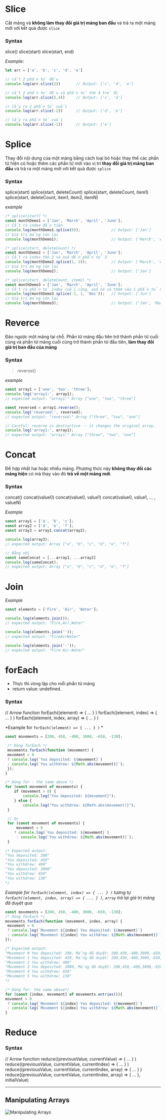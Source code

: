 # Slice
Cắt mảng và **không làm thay đổi giá trị mảng ban đầu** và trả ra một mảng mới với kết quả được `slice`

### Syntax
> 
slice()
slice(start)
slice(start, end)


*Example*:
````js
let arr = ['a', 'b', 'c', 'd', 'e']

// cắt 2 phần tử đầu
console.log(arr.slice(2))  		// Output: ['c', 'd', 'e']

// cắt 2 phần tử đầu và phần tử thứ 4 trở đi
console.log(arr.slice(2,4)) 	// Output: ['c', 'd']

// lấy ra 2 phần tử cuối
console.log(arr.slice(-2))		// Output: ['d', 'e']

// lấy ra phần tử cuối
console.log(arr.slice(-1))		// Output: ['e']
````

# Splice
Thay đổi nội dung của một mảng bằng cách loại bỏ hoặc thay thế các phần tử hiện có hoặc thêm các phần tử mới vào vị trí **thay đổi giá trị mảng ban đầu** và trả ra một mảng mới với kết quả được `splice`

### Syntax
>
splice(start)
splice(start, deleteCount)
splice(start, deleteCount, item1)
splice(start, deleteCount, item1, item2, itemN)


*example*
````js
/* splice(start) */
const monthDemo1 = ['Jan', 'March', 'April', 'June'];
// Cắt ra index đầu tiên
console.log(monthDemo1.splice(0)); 				// Output: ['Jan']
// Giá trị mảng còn lại
console.log(monthDemo1);						// Output: ['March', 'April', 'June']

/* splice(start, deleteCount) */
const monthDemo2 = ['Jan', 'March', 'April', 'June'];
// Cắt ra index thứ 2 và xoá đến phần tử 3
console.log(monthDemo2.splice(1, 3));			// Output: ['March', 'April', 'June']
// Giá trị mảng còn lại
console.log(monthDemo2);						// Output: ['Jan']

/* splice(start, deleteCount, item1) */
const monthDemo3 = ['Jan', 'March', 'April', 'June'];
// Cắt ra phần tử index cuối cùng, xoá nó và thêm vào 1 phần tử mới
console.log(monthDemo3.splice(-1, 1, 'Dec'));	// Output: ['Jun']
// Giá trị mảng còn lại
console.log(monthDemo3);						// Output: ['Jan', 'March', 'April', 'Dec']

````



# Reverce
Đảo ngược một mảng tại chỗ. Phần tử mảng đầu tiên trở thành phần tử cuối cùng và phần tử mảng cuối cùng trở thành phần tử đầu tiên, **làm thay đổi giá trị ban đầu của mảng**

### Syntax
> reverse()

*example*
````js
const array1 = ['one', 'two', 'three'];
console.log('array1:', array1);
// expected output: "array1:" Array ["one", "two", "three"]

const reversed = array1.reverse();
console.log('reversed:', reversed);
// expected output: "reversed:" Array ["three", "two", "one"]

// Careful: reverse is destructive -- it changes the original array.
console.log('array1:', array1);
// expected output: "array1:" Array ["three", "two", "one"]
````


# Concat
Để hợp nhất hai hoặc nhiều mảng. Phương thức này **không thay đổi các mảng hiện** có mà thay vào đó **trả về một mảng mới**.

### Syntax
>
concat()
concat(value0)
concat(value0, value1)
concat(value0, value1, ... , valueN)

*Example*
````js
const array1 = ['a', 'b', 'c'];
const array2 = ['d', 'e', 'f'];
const array3 = array1.concat(array2);

console.log(array3);
// expected output: Array ["a", "b", "c", "d", "e", "f"]

// Bằng với
const sameConcat = [...array1, ...array2]
console.log(sameConcat);
// expected output: Array ["a", "b", "c", "d", "e", "f"]
````

# Join

*Example*
````js
const elements = ['Fire', 'Air', 'Water'];

console.log(elements.join());
// expected output: "Fire,Air,Water"

console.log(elements.join(''));
// expected output: "FireAirWater"

console.log(elements.join('-'));
// expected output: "Fire-Air-Water"
````

# forEach
- Thực thi vòng lặp cho mỗi phần tử mảng
- return value: undefined.


### Syntax
>
// Arrow function
forEach((element) => { ... } )
forEach((element, index) => { ... } )
forEach((element, index, array) => { ... } )


*Example for `forEach((element) => { ... } )` *
````js
const movements = [200, 450, -400, 3000, -650, -130];
 
 /* Dùng forEach */
 movements.forEach(function (movement) {
 movement > 0
 ? console.log(`You deposited: ${movement}`)
 : console.log(`You withdrew: ${Math.abs(movement)}`);
 });
}

/* Dùng for - the same above */
for (const movement of movements) {
 	if (movement > 0) {
 		console.log("You deposited: ${movement}");
	} else {
 		console.log("You withdrew: ${Math.abs(movement)}");
 }

 // Or
 for (const movement of movements) {
	 movement > 0
 	? console.log(`You deposited: ${movement}`)
	 : console.log(`You withdrew: ${Math.abs(movement)}`);
 }

/* Expected output: 
"You deposited: 200"
"You deposited: 450"
"You withdrew: 400"
"You deposited: 3000"
"You withdrew: 650"
"You withdrew: 130"
*/
````


*Example for `forEach((element, index) => { ... } )` 
tương tự `forEach((element, index, array) => { ... } )`, `array` trả lại giá trị mảng đã duyệt qua* 

````js
const movements = [200, 450, -400, 3000, -650, -130];
/* Dùng forEach */
movements.forEach(function (movement, index, array) {
 movement > 0
 ? console.log(`Movement ${index} You deposited: ${movement}`)
 : console.log(`Movement ${index} You withdrew: ${Math.abs(movement)}`);
});

/* Expected output: 
"Movement 0 You deposited: 200, Mảng đã duyệt: 200,450,-400,3000,-650,-130"
"Movement 1 You deposited: 450, Mảng đã duyệt: 200,450,-400,3000,-650,-130"
"Movement 2 You withdrew: 400"
"Movement 3 You deposited: 3000, Mảng đã duyệt: 200,450,-400,3000,-650,-130"
"Movement 4 You withdrew: 650"
"Movement 5 You withdrew: 130"
*/

/* Dùng for: the same above*/
for (const [index, movement] of movements.entries()){
movement > 0
 ? console.log(`Movement ${index} You deposited: ${movement}`)
 : console.log(`Movement ${index} You withdrew: ${Math.abs(movement)}`);
}

````


# Reduce


### Syntax
> 
// Arrow function
reduce((previousValue, currentValue) => { ... } )
reduce((previousValue, currentValue, currentIndex) => { ... } )
reduce((previousValue, currentValue, currentIndex, array) => { ... } )
reduce((previousValue, currentValue, currentIndex, array) => { ... }, initialValue)

---
## Manipulating Arrays

![Manipulating Arrays](https://scontent.fsgn5-7.fna.fbcdn.net/v/t1.6435-9/242549794_198089162413622_9047670244519327349_n.jpg?_nc_cat=103&ccb=1-5&_nc_sid=8bfeb9&_nc_ohc=Fmz4BrE2okAAX8kPHDr&_nc_ht=scontent.fsgn5-7.fna&oh=6099478e7a56b23c63458345185e7791&oe=6173951F)